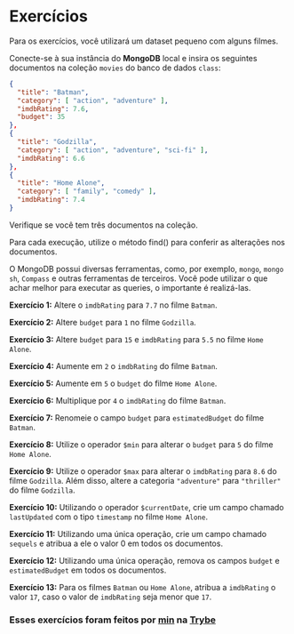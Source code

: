 # Exercícios

Para os exercícios, você utilizará um dataset pequeno com alguns filmes.

Conecte-se à sua instância do __MongoDB__ local e insira os seguintes documentos na coleção `movies` do banco de dados `class`:

```json
{
  "title": "Batman",
  "category": [ "action", "adventure" ],
  "imdbRating": 7.6,
  "budget": 35
},
{
  "title": "Godzilla",
  "category": [ "action", "adventure", "sci-fi" ],
  "imdbRating": 6.6
},
{
  "title": "Home Alone",
  "category": [ "family", "comedy" ],
  "imdbRating": 7.4
}
```
Verifique se você tem três documentos na coleção.

Para cada execução, utilize o método find() para conferir as alterações nos documentos.

O MongoDB possui diversas ferramentas, como, por exemplo, `mongo`, `mongo sh`, `Compass` e outras ferramentas de terceiros. Você pode utilizar o que achar melhor para executar as queries, o importante é realizá-las.

__Exercício 1:__ Altere o `imdbRating` para `7.7` no filme `Batman`.

__Exercício 2:__ Altere `budget` para `1` no filme `Godzilla`.

__Exercício 3:__ Altere `budget` para `15` e `imdbRating` para `5.5` no filme `Home Alone`.

__Exercício 4:__ Aumente em `2` o `imdbRating` do filme `Batman`.

__Exercício 5:__ Aumente em `5` o `budget` do filme `Home Alone`.

__Exercício 6:__ Multiplique por `4` o `imdbRating` do filme `Batman`.

__Exercício 7:__ Renomeie o campo `budget` para `estimatedBudget` do filme `Batman`.

__Exercício 8:__ Utilize o operador `$min` para alterar o `budget` para `5` do filme `Home Alone`.

__Exercício 9:__ Utilize o operador `$max` para alterar o `imdbRating` para `8.6` do filme `Godzilla`. Além disso, altere a categoria `"adventure"` para `"thriller"` do filme `Godzilla`.

__Exercício 10:__ Utilizando o operador `$currentDate`, crie um campo chamado `lastUpdated` com o tipo `timestamp` no filme `Home Alone`.

__Exercício 11:__ Utilizando uma única operação, crie um campo chamado `sequels` e atribua a ele o valor 0 em todos os documentos.

__Exercício 12:__ Utilizando uma única operação, remova os campos `budget` e `estimatedBudget` em todos os documentos.

__Exercício 13:__ Para os filmes `Batman` ou `Home Alone`, atribua a `imdbRating` o valor `17`, caso o valor de `imdbRating` seja menor que `17`.

### Esses exercícios foram feitos por [min](https://www.linkedin.com/in/jonathanrei5/) na [Trybe](https://www.betrybe.com/)
